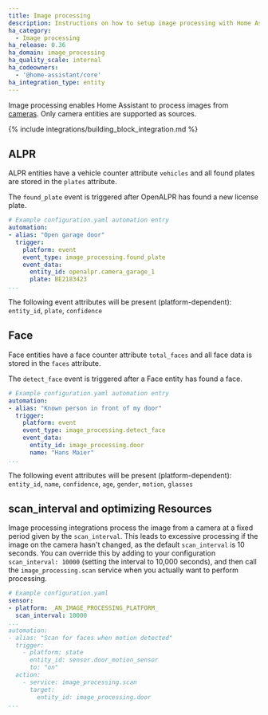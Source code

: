 ```yaml
---
title: Image processing
description: Instructions on how to setup image processing with Home Assistant.
ha_category:
  - Image processing
ha_release: 0.36
ha_domain: image_processing
ha_quality_scale: internal
ha_codeowners:
  - '@home-assistant/core'
ha_integration_type: entity
---
```


Image processing enables Home Assistant to process images from [cameras](/integrations/#camera). Only camera entities are supported as sources.

{% include integrations/building_block_integration.md %}

## ALPR

ALPR entities have a vehicle counter attribute `vehicles` and all found plates are stored in the `plates` attribute.

The `found_plate` event is triggered after OpenALPR has found a new license plate.

```yaml
# Example configuration.yaml automation entry
automation:
- alias: "Open garage door"
  trigger:
    platform: event
    event_type: image_processing.found_plate
    event_data:
      entity_id: openalpr.camera_garage_1
      plate: BE2183423
...
```

The following event attributes will be present (platform-dependent): `entity_id`, `plate`, `confidence`

## Face

Face entities have a face counter attribute `total_faces` and all face data is stored in the `faces` attribute.

The `detect_face` event is triggered after a Face entity has found a face.

```yaml
# Example configuration.yaml automation entry
automation:
- alias: "Known person in front of my door"
  trigger:
    platform: event
    event_type: image_processing.detect_face
    event_data:
      entity_id: image_processing.door
      name: "Hans Maier"
...
```

The following event attributes will be present (platform-dependent): `entity_id`, `name`, `confidence`, `age`, `gender`, `motion`, `glasses`

## scan_interval and optimizing Resources

Image processing integrations process the image from a camera at a fixed period given by the `scan_interval`. This leads to excessive processing if the image on the camera hasn't changed, as the default `scan_interval` is 10 seconds. You can override this by adding to your configuration `scan_interval: 10000` (setting the interval to 10,000 seconds), and then call the `image_processing.scan` service when you actually want to perform processing.

```yaml
# Example configuration.yaml
sensor:
- platform: _AN_IMAGE_PROCESSING_PLATFORM_
  scan_interval: 10000
...
automation:
- alias: "Scan for faces when motion detected"
  trigger:
    - platform: state
      entity_id: sensor.door_motion_sensor
      to: "on"
  action:
    - service: image_processing.scan
      target:
        entity_id: image_processing.door
...
```
